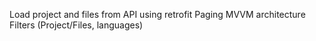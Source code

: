 Load project and files from API using retrofit
Paging
MVVM architecture
Filters (Project/Files, languages)
